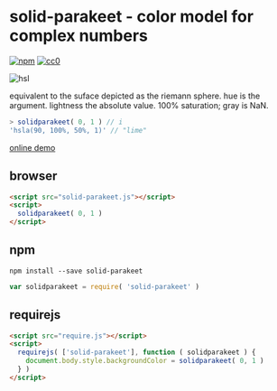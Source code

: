 # solid-parakeet - color model for complex numbers
[![npm](https://img.shields.io/npm/v/solid-parakeet.svg)](https://www.npmjs.com/package/solid-parakeet)
[![cc0](https://licensebuttons.net/p/zero/1.0/88x31.png)](https://creativecommons.org/publicdomain/zero/1.0/)

![hsl](https://upload.wikimedia.org/wikipedia/commons/thumb/3/32/HSL_sphere_color_solid.png/320px-HSL_sphere_color_solid.png "SharkD@wikimedia.org" )

equivalent to the suface depicted as the riemann sphere.
hue is the argument. lightness the absolute value. 100% saturation; gray is NaN.

```js
> solidparakeet( 0, 1 ) // i
'hsla(90, 100%, 50%, 1)' // "lime"
```

[online demo](https://millercl.github.io/solid-parakeet/test/script.html)

## browser
```html
<script src="solid-parakeet.js"></script>
<script>
  solidparakeet( 0, 1 )
</script>
```

## npm
```shell
npm install --save solid-parakeet
```
```js
var solidparakeet = require( 'solid-parakeet' )
```

## requirejs
```html
<script src="require.js"></script>
<script>
  requirejs( ['solid-parakeet'], function ( solidparakeet ) {
    document.body.style.backgroundColor = solidparakeet( 0, 1 )
  } )
</script>
```
